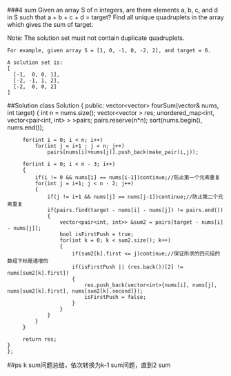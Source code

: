 ###4 sum
Given an array S of n integers, are there elements a, b, c, and d in S such that a + b + c + d = target? Find all unique quadruplets in the array which gives the sum of target.

Note: The solution set must not contain duplicate quadruplets.

    For example, given array S = [1, 0, -1, 0, -2, 2], and target = 0.
    
    A solution set is:
    [
      [-1,  0, 0, 1],
      [-2, -1, 1, 2],
      [-2,  0, 0, 2]
    ]
##Solution
    class Solution {
    public:
    vector<vector<int>> fourSum(vector<int>& nums, int target) {
        int n = nums.size();
          vector<vector<int> > res;
          unordered_map<int, vector<pair<int, int> > >pairs;
          pairs.reserve(n*n);
          sort(nums.begin(), nums.end());
          
         for(int i = 0; i < n; i++)
             for(int j = i+1 ; j < n; j++)
                 pairs[nums[i]+nums[j]].push_back(make_pair(i,j));
         
         for(int i = 0; i < n - 3; i++)
         {
             if(i != 0 && nums[i] == nums[i-1])continue;//防止第一个元素重复
             for(int j = i+1; j < n - 2; j++)
             {
                 if(j != i+1 && nums[j] == nums[j-1])continue;//防止第二个元素重复
                 if(pairs.find(target - nums[i] - nums[j]) != pairs.end())
                 {
                     vector<pair<int, int>> &sum2 = pairs[target - nums[i] - nums[j]];
                     bool isFirstPush = true;
                     for(int k = 0; k < sum2.size(); k++)
                     {
                         if(sum2[k].first <= j)continue;//保证所求的四元组的数组下标是递增的
                         if(isFirstPush || (res.back())[2] != nums[sum2[k].first])
                         {
                             res.push_back(vector<int>{nums[i], nums[j], nums[sum2[k].first], nums[sum2[k].second]});
                             isFirstPush = false;
                         }
                     }
                 }
             }
         }
         
         return res;
    }
    };

##ps
k sum问题总结，依次转换为k-1 sum问题，直到2 sum